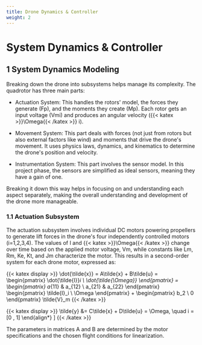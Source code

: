```yaml
---
title: Drone Dynamics & Controller
weight: 2
---
```


# System Dynamics & Controller 

## 1 System Dynamics Modeling 

Breaking down the drone into subsystems helps manage its complexity. The quadrotor has three main parts:

- Actuation System: This handles the rotors' model, the forces they generate (Fp), and the moments they create (Mp). Each rotor gets an input voltage (Vmi) and produces an angular velocity ({{< katex >}}\Omega{{< /katex >}} i).

- Movement System: This part deals with forces (not just from rotors but also external factors like wind) and moments that drive the drone's movement. It uses physics laws, dynamics, and kinematics to determine the drone's position and velocity.

- Instrumentation System: This part involves the sensor model. In this project phase, the sensors are simplified as ideal sensors, meaning they have a gain of one.

Breaking it down this way helps in focusing on and understanding each aspect separately, making the overall understanding and development of the drone more manageable.

### 1.1 Actuation Subsystem

The actuation subsystem involves individual DC motors powering propellers to generate lift forces in the drone's four independently controlled motors (i=1,2,3,4). The values of I and {{< katex >}}\Omega{{< /katex >}} change over time based on the applied motor voltage, Vm, while constants like Lm, Rm, Ke, Kt, and Jm characterize the motor. This results in a second-order system for each drone motor, expressed as:

{{< katex display >}}
\dot{\tilde{x}} = A\tilde{x} + B\tilde{u} = \begin{pmatrix} \dot{\tilde{I}}_i \\ \dot{\tilde{\Omega}} \end{pmatrix} = \begin{pmatrix} a_{11} & a_{12} \\ a_{21} & a_{22} \end{pmatrix} \begin{pmatrix} \tilde{I}_i \\ \Omega \end{pmatrix} + \begin{pmatrix} b_2 \\ 0 \end{pmatrix} \tilde{V}_m
{{< /katex >}}

{{< katex display >}}
\tilde{y} &= C\tilde{x} + D\tilde{u} = \Omega, \quad i = [0 \, 1]
\end{align*} \]
{{< /katex >}}

The parameters in matrices A and B are determined by the motor specifications and the chosen flight conditions for linearization.
